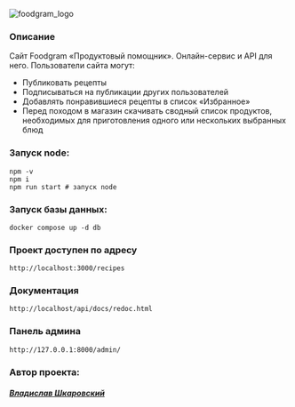 ![foodgram_logo](https://github.com/0z0nize/foodgram-project-react/assets/112638163/be1f57f6-0a59-4fb2-912d-16ae08a4e781)

### Описание

Cайт Foodgram «Продуктовый помощник». Онлайн-сервис и API для него. 
Пользователи сайта могут:
* Публиковать рецепты
* Подписываться на публикации других пользователей 
* Добавлять понравившиеся рецепты в список «Избранное»
* Перед походом в магазин скачивать сводный список продуктов, необходимых для приготовления одного или нескольких выбранных блюд

### Запуск node:

```
npm -v
npm i
npm run start # запуск node
```

### Запуск базы данных:
```
docker compose up -d db
```

### Проект доступен по адресу
```
http://localhost:3000/recipes
```
### Документация
```
http://localhost/api/docs/redoc.html
```
### Панель админа
```
http://127.0.0.1:8000/admin/
```

### Автор проекта:
#### [_Владислав Шкаровский_](https://github.com/0z0nize)
